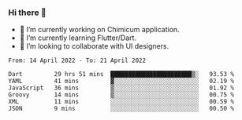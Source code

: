 ### Hi there 👋

<!--
**devcat37/devcat37** is a ✨ _special_ ✨ repository because its `README.md` (this file) appears on your GitHub profile.-->


- 🔭 I’m currently working on Chimicum application.
- 🌱 I’m currently learning Flutter/Dart.
- 👯 I’m looking to collaborate with UI designers.
<!-- - 🤔 I’m looking for help with ... -->

<!--START_SECTION:waka-->

```text
From: 14 April 2022 - To: 21 April 2022

Dart         29 hrs 51 mins  ███████████████████████▒░   93.53 %
YAML         41 mins         ▓░░░░░░░░░░░░░░░░░░░░░░░░   02.19 %
JavaScript   36 mins         ▒░░░░░░░░░░░░░░░░░░░░░░░░   01.92 %
Groovy       14 mins         ▒░░░░░░░░░░░░░░░░░░░░░░░░   00.75 %
XML          11 mins         ░░░░░░░░░░░░░░░░░░░░░░░░░   00.59 %
JSON         9 mins          ░░░░░░░░░░░░░░░░░░░░░░░░░   00.50 %
```

<!--END_SECTION:waka-->
